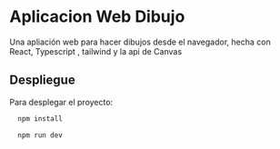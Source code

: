 # Aplicacion Web Dibujo

Una apliación web para hacer dibujos desde el navegador, hecha con React, Typescript , tailwind y la api de Canvas

## Despliegue

Para desplegar el proyecto:

```bash
  npm install
```
```bash
  npm run dev
```



